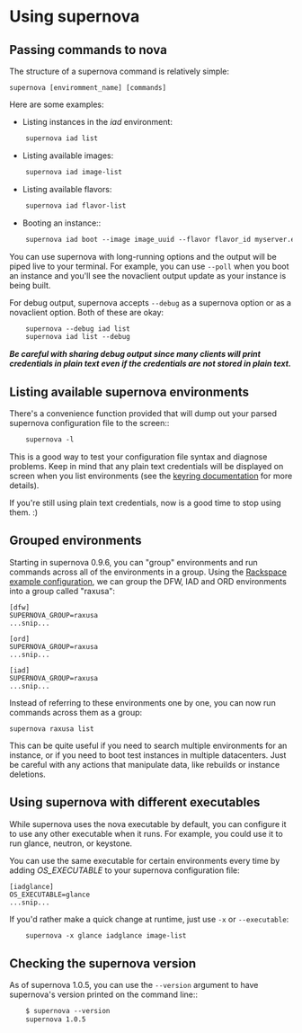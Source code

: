 # Using supernova

## Passing commands to nova

The structure of a supernova command is relatively simple:

    supernova [enviromment_name] [commands]

Here are some examples:

*  Listing instances in the *iad* environment:

```html
    supernova iad list
```

* Listing available images:

```html
    supernova iad image-list
```

* Listing available flavors:

```html
    supernova iad flavor-list
```

* Booting an instance::

```html
    supernova iad boot --image image_uuid --flavor flavor_id myserver.example.com
```

You can use supernova with long-running options and the output will be piped live to your terminal.  For example, you can use `--poll` when you boot an instance and you'll see the novaclient output update as your instance is being built.

For debug output, supernova accepts `--debug` as a supernova option or as a novaclient option.  Both of these are okay:

```html
    supernova --debug iad list
    supernova iad list --debug
```

***Be careful with sharing debug output since many clients will print credentials in plain text even if the credentials are not stored in plain text.***

## Listing available supernova environments

There's a convenience function provided that will dump out your parsed supernova configuration file to the screen::

```html
    supernova -l
```

This is a good way to test your configuration file syntax and diagnose problems.  Keep in mind that any plain text credentials will be displayed on screen when you list environments (see the [keyring documentation](configuring) for more details).

If you're still using plain text credentials, now is a good time to stop using them. :)

## Grouped environments

Starting in supernova 0.9.6, you can "group" environments and run commands across all of the environments in a group.  Using the [Rackspace example configuration](http://bit.ly/raxsupernova), we can group the DFW, IAD and ORD environments into a group called "raxusa":

    [dfw]
    SUPERNOVA_GROUP=raxusa
    ...snip...

    [ord]
    SUPERNOVA_GROUP=raxusa
    ...snip...

    [iad]
    SUPERNOVA_GROUP=raxusa
    ...snip...

Instead of referring to these environments one by one, you can now run commands across them as a group:

    supernova raxusa list

This can be quite useful if you need to search multiple environments for an instance, or if you need to boot test instances in multiple datacenters.  Just be careful with any actions that manipulate data, like rebuilds or instance deletions.

## Using supernova with different executables

While supernova uses the nova executable by default, you can configure it to use any other executable when it runs.  For example, you could use it to run glance, neutron, or keystone.

You can use the same executable for certain environments every time by adding *OS_EXECUTABLE* to your supernova configuration file:

    [iadglance]
    OS_EXECUTABLE=glance
    ...snip...

If you'd rather make a quick change at runtime, just use `-x` or `--executable`:

```html
    supernova -x glance iadglance image-list
```

Checking the supernova version
------------------------------

As of supernova 1.0.5, you can use the `--version` argument to have supernova's version printed on the command line::

```html
    $ supernova --version
    supernova 1.0.5
```
